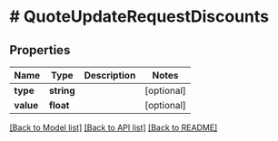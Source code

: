 # # QuoteUpdateRequestDiscounts

## Properties

Name | Type | Description | Notes
------------ | ------------- | ------------- | -------------
**type** | **string** |  | [optional]
**value** | **float** |  | [optional]

[[Back to Model list]](../../README.md#models) [[Back to API list]](../../README.md#endpoints) [[Back to README]](../../README.md)
